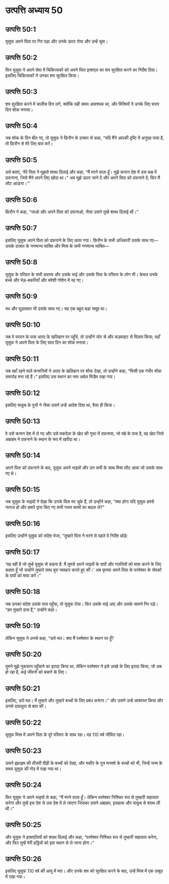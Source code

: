 # उत्पत्ति अध्याय 50

## उत्पत्ति 50:1
यूसुफ अपने पिता पर गिर पड़ा और उनके ऊपर रोया और उन्हें चूमा।

## उत्पत्ति 50:2
फिर यूसुफ ने अपने सेवा में चिकित्सकों को अपने पिता इस्राएल का शव सुरक्षित करने का निर्देश दिया। इसलिए चिकित्सकों ने उनका शव सुरक्षित किया।

## उत्पत्ति 50:3
शव सुरक्षित करने में चालीस दिन लगे, क्योंकि यही समय आवश्यक था, और मिस्रियों ने उनके लिए सत्तर दिन शोक मनाया।

## उत्पत्ति 50:4
जब शोक के दिन बीत गए, तो यूसुफ ने फ़िरौन के दरबार से कहा, “यदि मैंने आपकी दृष्टि में अनुग्रह पाया है, तो फ़िरौन से मेरे लिए बात करें।

## उत्पत्ति 50:5
उसे बताएं, ‘मेरे पिता ने मुझसे शपथ दिलाई और कहा, “मैं मरने वाला हूँ। मुझे कनान देश में उस कब्र में दफनाना, जिसे मैंने अपने लिए खोदा था।” अब मुझे ऊपर जाने दें और अपने पिता को दफनाने दें; फिर मैं लौट आऊंगा।’”

## उत्पत्ति 50:6
फ़िरौन ने कहा, “जाओ और अपने पिता को दफनाओ, जैसा उसने तुम्हें शपथ दिलाई थी।”

## उत्पत्ति 50:7
इसलिए यूसुफ अपने पिता को दफनाने के लिए ऊपर गया। फ़िरौन के सभी अधिकारी उसके साथ गए—उसके दरबार के गणमान्य व्यक्ति और मिस्र के सभी गणमान्य व्यक्ति—

## उत्पत्ति 50:8
यूसुफ के परिवार के सभी सदस्य और उसके भाई और उसके पिता के परिवार के लोग भी। केवल उनके बच्चे और भेड़-बकरियाँ और मवेशी गोशेन में रह गए।

## उत्पत्ति 50:9
रथ और घुड़सवार भी उसके साथ गए। यह एक बहुत बड़ा समूह था।

## उत्पत्ति 50:10
जब वे यरदन के पास अतद के खलिहान पर पहुँचे, तो उन्होंने जोर से और कड़वाहट से विलाप किया; वहाँ यूसुफ ने अपने पिता के लिए सात दिन का शोक मनाया।

## उत्पत्ति 50:11
जब वहाँ रहने वाले कनानियों ने अतद के खलिहान पर शोक देखा, तो उन्होंने कहा, “मिस्री एक गंभीर शोक समारोह मना रहे हैं।” इसलिए उस स्थान का नाम अबेल मिज्रैम रखा गया।

## उत्पत्ति 50:12
इसलिए याकूब के पुत्रों ने जैसा उसने उन्हें आदेश दिया था, वैसा ही किया।

## उत्पत्ति 50:13
वे उसे कनान देश में ले गए और उसे मकपेला के खेत की गुफा में दफनाया, जो मम्रे के पास है, वह खेत जिसे अब्राहम ने दफनाने के स्थान के रूप में खरीदा था।

## उत्पत्ति 50:14
अपने पिता को दफनाने के बाद, यूसुफ अपने भाइयों और उन सभी के साथ मिस्र लौट आया जो उसके साथ गए थे।

## उत्पत्ति 50:15
जब यूसुफ के भाइयों ने देखा कि उनके पिता मर चुके हैं, तो उन्होंने कहा, “क्या होगा यदि यूसुफ हमसे नाराज़ हो और हमारे द्वारा किए गए सभी गलत कामों का बदला ले?”

## उत्पत्ति 50:16
इसलिए उन्होंने यूसुफ को संदेश भेजा, “तुम्हारे पिता ने मरने से पहले ये निर्देश छोड़े:

## उत्पत्ति 50:17
‘यह वही है जो तुम्हें यूसुफ से कहना है: मैं तुमसे अपने भाइयों के पापों और गलतियों को माफ करने के लिए कहता हूँ जो उन्होंने तुम्हारे साथ बुरा व्यवहार करते हुए कीं।’ अब कृपया अपने पिता के परमेश्वर के सेवकों के पापों को माफ करें।”

## उत्पत्ति 50:18
जब उनका संदेश उसके पास पहुँचा, तो यूसुफ रोया। फिर उसके भाई आए और उसके सामने गिर पड़े। “हम तुम्हारे दास हैं,” उन्होंने कहा।

## उत्पत्ति 50:19
लेकिन यूसुफ ने उनसे कहा, “डरो मत। क्या मैं परमेश्वर के स्थान पर हूँ?

## उत्पत्ति 50:20
तुमने मुझे नुकसान पहुँचाने का इरादा किया था, लेकिन परमेश्वर ने इसे अच्छे के लिए इरादा किया, जो अब हो रहा है, कई जीवनों को बचाने के लिए।

## उत्पत्ति 50:21
इसलिए, डरो मत। मैं तुम्हारे और तुम्हारे बच्चों के लिए प्रबंध करूंगा।” और उसने उन्हें आश्वस्त किया और उनसे दयालुता से बात की।

## उत्पत्ति 50:22
यूसुफ मिस्र में अपने पिता के पूरे परिवार के साथ रहा। वह 110 वर्ष जीवित रहा।

## उत्पत्ति 50:23
उसने इफ़्राइम की तीसरी पीढ़ी के बच्चों को देखा, और मकीर के पुत्र मनश्शे के बच्चों को भी, जिन्हें जन्म के समय यूसुफ की गोद में रखा गया था।

## उत्पत्ति 50:24
फिर यूसुफ ने अपने भाइयों से कहा, “मैं मरने वाला हूँ। लेकिन परमेश्वर निश्चित रूप से तुम्हारी सहायता करेगा और तुम्हें इस देश से उस देश में ले जाएगा जिसका उसने अब्राहम, इसहाक और याकूब से शपथ ली थी।”

## उत्पत्ति 50:25
और यूसुफ ने इस्राएलियों को शपथ दिलाई और कहा, “परमेश्वर निश्चित रूप से तुम्हारी सहायता करेगा, और फिर तुम्हें मेरी हड्डियों को इस स्थान से ले जाना होगा।”

## उत्पत्ति 50:26
इसलिए यूसुफ 110 वर्ष की आयु में मरा। और उनके शव को सुरक्षित करने के बाद, उन्हें मिस्र में एक ताबूत में रखा गया।
